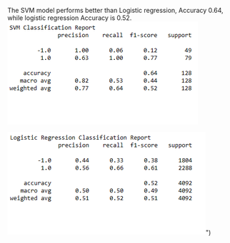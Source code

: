 The SVM model performs better than Logistic regression, Accuracy 0.64, while logistic regression Accuracy is 0.52.
![svm.png](https://github.com/AnnaKass1/Module14/blob/main/Resources/svm.png)


![Lr.png](https://github.com/AnnaKass1/Module14/blob/main/Resources/Lr.png)")
